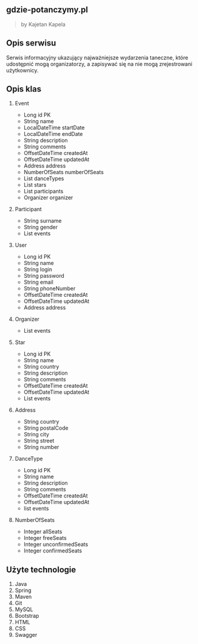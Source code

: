 ## gdzie-potanczymy.pl

>by Kajetan Kapela

## Opis serwisu

Serwis informacyjny ukazujący najważniejsze wydarzenia taneczne, które udostępnić mogą organizatorzy, a zapisywać się na nie mogą zrejestrowani użytkownicy.

## Opis klas

1. Event
    * Long id PK
    * String name
    * LocalDateTime startDate
    * LocalDateTime endDate
    * String description
    * String comments
    * OffsetDateTime createdAt
    * OffsetDateTime updatedAt
    * Address address
    * NumberOfSeats numberOfSeats
    * List<danceType> danceTypes
    * List<Star> stars
    * List<Participant> participants
    * Organizer organizer
    
2. Participant
    * String surname
    * String gender
    * List<Event> events
    
3. User
    * Long id PK
    * String name
    * String login
    * String password
    * String email
    * String phoneNumber
    * OffsetDateTime createdAt
    * OffsetDateTime updatedAt
    * Address address
    
4. Organizer
    * List<Event> events
    
5. Star
    * Long id PK
    * String name
    * String country
    * String description
    * String comments
    * OffsetDateTime createdAt
    * OffsetDateTime updatedAt
    * List<Event> events
    
6. Address
    * String country
    * String postalCode
    * String city
    * String street
    * String number
    
7. DanceType
    * Long id PK
    * String name
    * String description
    * String comments
    * OffsetDateTime createdAt
    * OffsetDateTime updatedAt
    * list<Event> events
    
8. NumberOfSeats
    * Integer allSeats
    * Integer freeSeats
    * Integer unconfirmedSeats
    * Integer confirmedSeats     

## Użyte technologie
1. Java
2. Spring
3. Maven
4. Git
5. MySQL
6. Bootstrap
7. HTML
8. CSS
9. Swagger